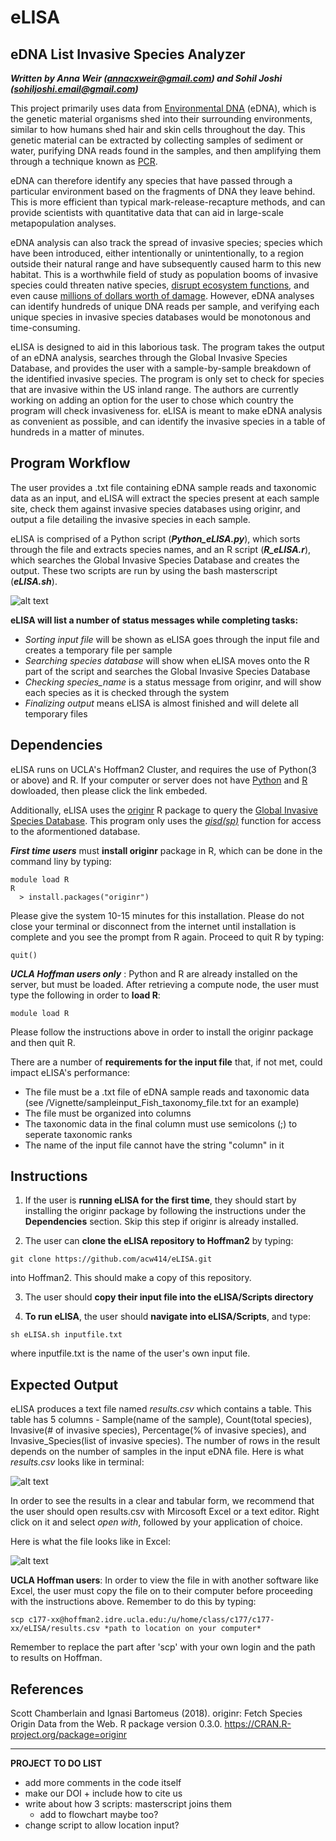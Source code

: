# eLISA

## eDNA List Invasive Species Analyzer    
***Written by Anna Weir (annacxweir@gmail.com) and Sohil Joshi (sohiljoshi.email@gmail.com)***   

This project primarily uses data from [Environmental DNA](https://www.sciencedirect.com/science/article/pii/S0006320714004443) (eDNA), which is the genetic material organisms shed into their surrounding environments, similar to how humans shed hair and skin cells throughout the day. This genetic material can be extracted by collecting samples of sediment or water, purifying DNA reads found in the samples, and then amplifying them through a technique known as [PCR](https://www.yourgenome.org/facts/what-is-pcr-polymerase-chain-reaction).     

eDNA can therefore identify any species that have passed through a particular environment based on the fragments of DNA they leave behind. This is more efficient than typical mark-release-recapture methods, and can provide scientists with quantitative data that can aid in large-scale metapopulation analyses.   

eDNA analysis can also track the spread of invasive species; species which have been introduced, either intentionally or unintentionally, to a region outside their natural range and have subsequently caused harm to this new habitat. This is a worthwhile field of study as population booms of invasive species could threaten native species, [disrupt ecosystem functions](https://www.environmentalscience.org/invasive-species), and even cause [millions of dollars worth of damage](https://2001-2009.state.gov/g/oes/ocns/inv/cs/2304.htm). However, eDNA analyses can identify hundreds of unique DNA reads per sample, and verifying each unique species in invasive species databases would be monotonous and time-consuming.   

eLISA is designed to aid in this laborious task. The program takes the output of an eDNA analysis, searches through the Global Invasive Species Database, and provides the user with a sample-by-sample breakdown of the identified invasive species. The program is only set to check for species that are invasive within the US inland range. The authors are currently working on adding an option for the user to chose which country the program will check invasiveness for. eLISA is meant to make eDNA analysis as convenient as possible, and can identify the invasive species in a table of hundreds in a matter of minutes.   


## Program Workflow 

The user provides a .txt file containing eDNA sample reads and taxonomic data as an input, and eLISA will extract the species present at each sample site, check them against invasive species databases using originr, and output a file detailing the invasive species in each sample. 

eLISA is comprised of a Python script (***Python_eLISA.py***), which sorts through the file and extracts species names, and an R script (***R_eLISA.r***), which searches the Global Invasive Species Database and creates the output. These two scripts are run by using the bash masterscript (***eLISA.sh***).

![alt text](https://github.com/acw414/eLISA/blob/master/project_workflow.jpg "Program Workflow")   

**eLISA will list a number of status messages while completing tasks:**
- *Sorting input file* will be shown as eLISA goes through the input file and creates a temporary file per sample
- *Searching species database* will show when eLISA moves onto the R part of the script and searches the Global Invasive Species Database
- *Checking species_name* is a status message from originr, and will show each species as it is checked through the system
- *Finalizing output* means eLISA is almost finished and will delete all temporary files   
  
## Dependencies

eLISA runs on UCLA's Hoffman2 Cluster, and requires the use of Python(3 or above) and R. If your computer or server does not have [Python](https://www.python.org/downloads/) and [R](https://cran.r-project.org/mirrors.html) dowloaded, then please click the link embeded. 

Additionally, eLISA uses the [originr](https://github.com/ropensci/originr) R package to query the [Global Invasive Species Database](http://www.iucngisd.org/gisd/). This program only uses the [*gisd(sp)*](https://github.com/ropensci/originr/blob/master/R/gisd.R) function for access to the aformentioned database.

**_First time users_** must **install originr** package in R, which can be done in the command liny by typing: 
```
module load R
R
  > install.packages("originr")
```
Please give the system 10-15 minutes for this installation. Please do not close your terminal or disconnect from the internet until installation is complete and you see the prompt from R again. Proceed to quit R by typing:
```
quit()
```
**_UCLA Hoffman users only_** : Python and R are already installed on the server, but must be loaded. After retrieving a compute node, the user must type the following in order to **load R**:
```
module load R
```
Please follow the instructions above in order to install the originr package and then quit R.    

There are a number of **requirements for the input file** that, if not met, could impact eLISA's performance:
- The file must be a .txt file of eDNA sample reads and taxonomic data (see /Vignette/sampleinput_Fish_taxonomy_file.txt for an example)  
- The file must be organized into columns 
- The taxonomic data in the final column must use semicolons (;) to seperate taxonomic ranks  
- The name of the input file cannot have the string "column" in it    


## Instructions 

1) If the user is **running eLISA for the first time**, they should start by installing the originr package by following the instructions under the **Dependencies** section. Skip this step if originr is already installed.   

2) The user can **clone the eLISA repository to Hoffman2** by typing:
```
git clone https://github.com/acw414/eLISA.git
```
into Hoffman2. This should make a copy of this repository. 

3) The user should **copy their input file into the eLISA/Scripts directory**

4) **To run eLISA**, the user should **navigate into eLISA/Scripts**, and type:  
```
sh eLISA.sh inputfile.txt
```
where inputfile.txt is the name of the user's own input file.

## Expected Output

eLISA produces a text file named *results.csv* which contains a table. This table has 5 columns - Sample(name of the sample), Count(total species), Invasive(# of invasive species), Percentage(% of invasive species), and Invasive_Species(list of invasive species). The number of rows in the result depends on the number of samples in the input eDNA file. Here is what *results.csv* looks like in terminal:

![alt text](https://github.com/sohil2710/spring2019_-/blob/master/Screen%20Shot%202019-06-05%20at%2012.08.22%20AM.png)

In order to see the results in a clear and tabular form, we recommend that the user should open results.csv with Mircosoft Excel or a text editor. Right click on it and select *open with*, followed by your application of choice.

Here is what the file looks like in Excel:

![alt text](https://github.com/sohil2710/spring2019_-/blob/master/Screen%20Shot%202019-06-05%20at%2012.40.38%20AM.png)

**UCLA Hoffman users**: In order to view the file in with another software like Excel, the user must copy the file on to their computer before proceeding with the instructions above. Remember to do this by typing:
```
scp c177-xx@hoffman2.idre.ucla.edu:/u/home/class/c177/c177-xx/eLISA/results.csv *path to location on your computer*
```
Remember to replace the part after 'scp' with your own login and the path to results on Hoffman.



## References

Scott Chamberlain and Ignasi Bartomeus (2018). originr: Fetch Species  
  Origin Data from the Web. R package version 0.3.0.
  https://CRAN.R-project.org/package=originr






_______________

**PROJECT TO DO LIST**   
  - add more comments in the code itself 
  - make our DOI + include how to cite us 
  - write about how 3 scripts: masterscript joins them
    - add to flowchart maybe too?
  - change script to allow location input?

